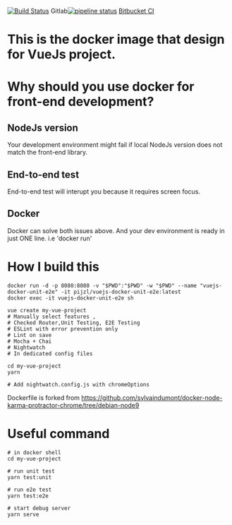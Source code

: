 [![Build Status](https://travis-ci.org/pi-jzl/vuejs-docker-unit-e2e.svg?branch=master)](https://travis-ci.org/pi-jzl/vuejs-docker-unit-e2e)
Gitlab[![pipeline status](https://gitlab.com/pi-jzl/vuejs-docker-unit-e2e/badges/master/pipeline.svg)](https://gitlab.com/pi-jzl/vuejs-docker-unit-e2e/commits/master)
[Bitbucket CI](https://bitbucket.org/pi-jzl/vuejs-docker-unit-e2e/addon/pipelines/home#!/)

# This is the docker image that design for VueJs project.

# Why should you use docker for front-end development?

## NodeJs version

Your development environment might fail if local NodeJs version does not match the front-end library.

## End-to-end test

End-to-end test will interupt you because it requires screen focus.

## Docker 
Docker can solve both issues above. And your dev environment is ready in just ONE line. i.e 'docker run'

# How I build this


```
docker run -d -p 8080:8080 -v "$PWD":"$PWD" -w "$PWD" --name "vuejs-docker-unit-e2e" -it pijzl/vuejs-docker-unit-e2e:latest
docker exec -it vuejs-docker-unit-e2e sh

vue create my-vue-project
# Manually select features , 
# Checked Router,Unit Testing, E2E Testing
# ESLint with error prevention only
# Lint on save
# Mocha + Chai 
# Nightwatch
# In dedicated config files

cd my-vue-project
yarn

# Add nightwatch.config.js with chromeOptions
```
Dockerfile is forked from https://github.com/sylvaindumont/docker-node-karma-protractor-chrome/tree/debian-node9

# Useful command

```
# in docker shell
cd my-vue-project

# run unit test
yarn test:unit

# run e2e test
yarn test:e2e

# start debug server
yarn serve
```